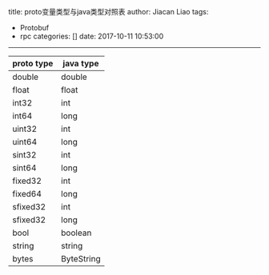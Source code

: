 title: proto变量类型与java类型对照表
author: Jiacan Liao
tags:
  - Protobuf
  - rpc
categories: []
date: 2017-10-11 10:53:00
---

proto type | java type
---|---
double | double
float | float
int32 | int
int64 | long
uint32 | int
uint64 | long
sint32 | int
sint64 | long
fixed32 | int
fixed64 | long
sfixed32 | int
sfixed32 | long
bool | boolean
string | string
bytes | ByteString


